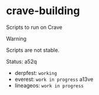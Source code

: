 # crave-building
Scripts to run on Crave

> [!WARNING]
> Scripts are not stable.

Status:
a52q
- derpfest: `working`
- everest: `work in progress`
a13ve
- lineageos: `work in progress`
